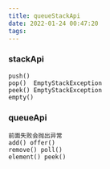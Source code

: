 ```yaml
---
title: queueStackApi
date: 2022-01-24 00:47:20
tags:
---
```




### stackApi

```
push()
pop()  EmptyStackException
peek() EmptyStackException
empty()

```

### queueApi

```
前面失败会抛出异常
add() offer()
remove() poll()
element() peek()
```

